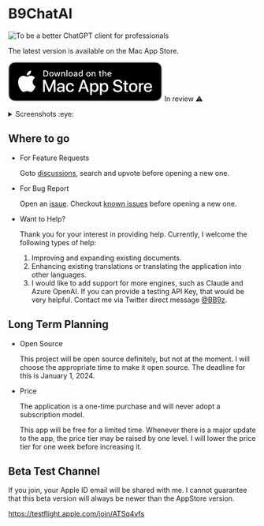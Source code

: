 # B9ChatAI

![To be a better ChatGPT client for professionals](https://repository-images.githubusercontent.com/627631357/e681f9b2-532f-4c3e-a459-6079b07f2cc4)

<!-- https://github.com/b9software/B9ChatAI -->

The latest version is available on the Mac App Store.

[![Download on the Mac App Store](Assets/app_store_mac_download.svg)](https://apps.apple.com/us/app/b9chatai/id6446579557) In review ⚠️

<details><summary>Screenshots :eye:</summary>

![Slogan](https://user-images.githubusercontent.com/513082/232260447-e0fdcea4-5e03-45cd-8150-7ad94ec23660.png)
![Continue Topic](https://user-images.githubusercontent.com/513082/232260450-d1453a82-280b-4e80-8dca-e984b4ce6e36.png)
![macOS](https://user-images.githubusercontent.com/513082/232260456-ac37d7c8-655c-45b0-b2b2-fc06fba80c1f.png)
![Settings](https://user-images.githubusercontent.com/513082/232260459-ec2fce83-afe4-4d37-8136-e535ad7703a4.png)

</details>

## Where to go

* For Feature Requests

  Goto [discussions](https://github.com/b9software/B9ChatAI/discussions/categories/feature-requests), search and upvote before opening a new one.

* For Bug Report

  Open an [issue](https://github.com/b9software/B9ChatAI/issues). Checkout [known issues](https://github.com/b9software/B9ChatAI/issues/1) before opening a new one.

* Want to Help?

  Thank you for your interest in providing help. Currently, I welcome the following types of help:

  1. Improving and expanding existing documents.
  2. Enhancing existing translations or translating the application into other languages.
  3. I would like to add support for more engines, such as Claude and Azure OpenAI. If you can provide a testing API Key, that would be very helpful. Contact me via Twitter direct message [@BB9z](https://twitter.com/BB9z).

## Long Term Planning

* Open Source

  This project will be open source definitely, but not at the moment. I will choose the appropriate time to make it open source. The deadline for this is January 1, 2024.

* Price

  The application is a one-time purchase and will never adopt a subscription model.

  This app will be free for a limited time. Whenever there is a major update to the app, the price tier may be raised by one level. I will lower the price tier for one week before increasing it.

## Beta Test Channel

If you join, your Apple ID email will be shared with me. I cannot guarantee that this beta version will always be newer than the AppStore version.

<https://testflight.apple.com/join/ATSq4vfs>
